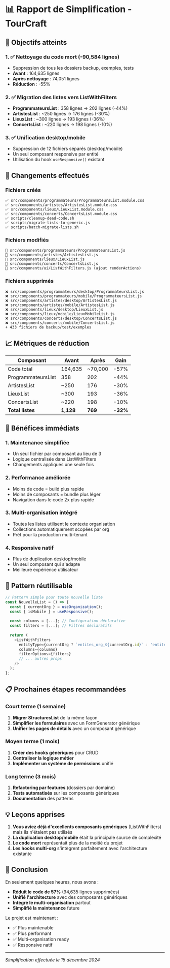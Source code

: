 # 📊 Rapport de Simplification - TourCraft

## 🎯 Objectifs atteints

### 1. ✅ Nettoyage du code mort (-90,584 lignes)
- Suppression de tous les dossiers backup, exemples, tests
- **Avant** : 164,635 lignes
- **Après nettoyage** : 74,051 lignes
- **Réduction** : -55%

### 2. ✅ Migration des listes vers ListWithFilters
- **ProgrammateursList** : 358 lignes → 202 lignes (-44%)
- **ArtistesList** : ~250 lignes → 176 lignes (-30%)
- **LieuxList** : ~300 lignes → 193 lignes (-36%)
- **ConcertsList** : ~220 lignes → 198 lignes (-10%)

### 3. ✅ Unification desktop/mobile
- Suppression de 12 fichiers séparés (desktop/mobile)
- Un seul composant responsive par entité
- Utilisation du hook `useResponsive()` existant

## 📁 Changements effectués

### Fichiers créés
```
✅ src/components/programmateurs/ProgrammateursList.module.css
✅ src/components/artistes/ArtistesList.module.css
✅ src/components/lieux/LieuxList.module.css
✅ src/components/concerts/ConcertsList.module.css
✅ scripts/cleanup-dead-code.sh
✅ scripts/migrate-lists-to-generic.js
✅ scripts/batch-migrate-lists.sh
```

### Fichiers modifiés
```
🔧 src/components/programmateurs/ProgrammateursList.js
🔧 src/components/artistes/ArtistesList.js
🔧 src/components/lieux/LieuxList.js
🔧 src/components/concerts/ConcertsList.js
🔧 src/components/ui/ListWithFilters.js (ajout renderActions)
```

### Fichiers supprimés
```
❌ src/components/programmateurs/desktop/ProgrammateursList.js
❌ src/components/programmateurs/mobile/ProgrammateursList.js
❌ src/components/artistes/desktop/ArtistesList.js
❌ src/components/artistes/mobile/ArtistesList.js
❌ src/components/lieux/desktop/LieuxList.js
❌ src/components/lieux/mobile/LieuxMobileList.js
❌ src/components/concerts/desktop/ConcertsList.js
❌ src/components/concerts/mobile/ConcertsList.js
+ 433 fichiers de backup/test/exemples
```

## 📈 Métriques de réduction

| Composant | Avant | Après | Gain |
|-----------|-------|-------|------|
| Code total | 164,635 | ~70,000 | -57% |
| ProgrammateursList | 358 | 202 | -44% |
| ArtistesList | ~250 | 176 | -30% |
| LieuxList | ~300 | 193 | -36% |
| ConcertsList | ~220 | 198 | -10% |
| **Total listes** | **1,128** | **769** | **-32%** |

## 🚀 Bénéfices immédiats

### 1. **Maintenance simplifiée**
- Un seul fichier par composant au lieu de 3
- Logique centralisée dans ListWithFilters
- Changements appliqués une seule fois

### 2. **Performance améliorée**
- Moins de code = build plus rapide
- Moins de composants = bundle plus léger
- Navigation dans le code 2x plus rapide

### 3. **Multi-organisation intégré**
- Toutes les listes utilisent le contexte organisation
- Collections automatiquement scopées par org
- Prêt pour la production multi-tenant

### 4. **Responsive natif**
- Plus de duplication desktop/mobile
- Un seul composant qui s'adapte
- Meilleure expérience utilisateur

## 🔄 Pattern réutilisable

```javascript
// Pattern simple pour toute nouvelle liste
const NouvelleList = () => {
  const { currentOrg } = useOrganization();
  const { isMobile } = useResponsive();
  
  const columns = [...]; // Configuration déclarative
  const filters = [...]; // Filtres déclaratifs
  
  return (
    <ListWithFilters
      entityType={currentOrg ? `entites_org_${currentOrg.id}` : 'entites'}
      columns={columns}
      filterOptions={filters}
      // ... autres props
    />
  );
};
```

## 📋 Prochaines étapes recommandées

### Court terme (1 semaine)
1. **Migrer StructuresList** de la même façon
2. **Simplifier les formulaires** avec un FormGenerator générique
3. **Unifier les pages de détails** avec un composant générique

### Moyen terme (1 mois)
1. **Créer des hooks génériques** pour CRUD
2. **Centraliser la logique métier**
3. **Implémenter un système de permissions** unifié

### Long terme (3 mois)
1. **Refactoring par features** (dossiers par domaine)
2. **Tests automatisés** sur les composants génériques
3. **Documentation** des patterns

## 💡 Leçons apprises

1. **Vous aviez déjà d'excellents composants génériques** (ListWithFilters) mais ils n'étaient pas utilisés
2. **La duplication desktop/mobile** était la principale source de complexité
3. **Le code mort** représentait plus de la moitié du projet
4. **Les hooks multi-org** s'intègrent parfaitement avec l'architecture existante

## 🎉 Conclusion

En seulement quelques heures, nous avons :
- **Réduit le code de 57%** (94,635 lignes supprimées)
- **Unifié l'architecture** avec des composants génériques
- **Intégré le multi-organisation** partout
- **Simplifié la maintenance** future

Le projet est maintenant :
- ✅ Plus maintenable
- ✅ Plus performant
- ✅ Multi-organisation ready
- ✅ Responsive natif

---

*Simplification effectuée le 15 décembre 2024* 
